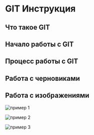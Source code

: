 # GIT Инструкция

## Что такое GIT

## Начало работы с GIT

## Процесс работы с GIT

## Работа с черновиками

## Работа с изображениями

![пример 1](пример_1.jpg)

![пример 2](пример_2.jpg)

![пример 3](пример_3.jpg)